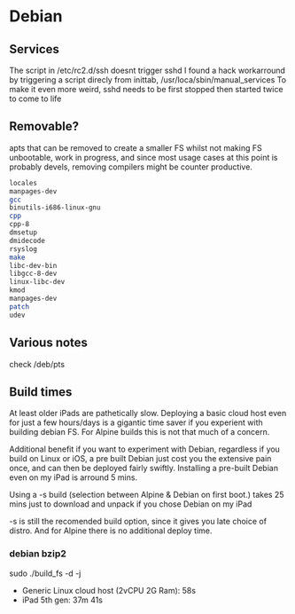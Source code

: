 # Debian

## Services

The script in /etc/rc2.d/ssh doesnt trigger sshd
I found a hack workarround by triggering a script direcly from
inittab, /usr/loca/sbin/manual_services
To make it even more weird, sshd needs to be first stopped
then started twice to come to life

## Removable?

apts that can be removed to create a smaller FS whilst not making FS
unbootable, work in progress, and since most usage cases at this point
is probably devels, removing compilers might be counter productive.

```bash
locales
manpages-dev
gcc
binutils-i686-linux-gnu
cpp
cpp-8
dmsetup
dmidecode
rsyslog
make
libc-dev-bin
libgcc-8-dev
linux-libc-dev
kmod
manpages-dev
patch
udev
```

## Various notes

check /deb/pts

## Build times

At least older iPads are pathetically slow. Deploying a basic cloud host
even for just a few hours/days is a gigantic time saver if you experient
with building debian FS. For Alpine builds this is not that much of a
concern.

Additional benefit if you want to experiment with Debian, regardless if
you build on Linux or iOS, a pre built Debian just cost you the
extensive pain once, and can then be deployed fairly swiftly.
Installing a pre-built Debian even on my iPad is arround 5 mins.

Using a -s build (selection between Alpine & Debian on first boot.)
takes 25 mins just to download and unpack if you chose Debian on my iPad

-s is still the recomended build option, since it gives you late choice
of distro. And for Alpine there is no additional deploy time.

### debian bzip2


sudo ./build_fs -d -j

- Generic Linux cloud host (2vCPU 2G Ram): 58s
- iPad 5th gen:     37m 41s
